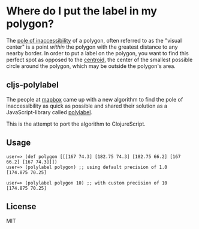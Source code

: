 # Where do I put the label in my polygon?

The [pole of inaccessibility](https://en.wikipedia.org/wiki/Pole_of_inaccessibility) of a polygon, often referred to as the "visual center" is a point _within_ the polygon with the greatest distance to any nearby border. In order to put a label on the polygon, you want to find this perfect spot as opposed to the [centroid](https://en.wikipedia.org/wiki/Centroid), the center of the smallest possible circle around the polygon, which may be outside the polygon's area.

## cljs-polylabel

The people at [mapbox](https://blog.mapbox.com/a-new-algorithm-for-finding-a-visual-center-of-a-polygon-7c77e6492fbc) came up with a new algorithm to find the pole of inaccessibility as quick as possible and shared their solution as a JavaScript-library called [polylabel](https://github.com/mapbox/polylabel).

This is the attempt to port the algorithm to ClojureScript.

## Usage
```clojurescript
user=> (def polygon [[[167 74.3] [182.75 74.3] [182.75 66.2] [167 66.2] [167 74.3]]])
user=> (polylabel polygon) ;; using default precision of 1.0
[174.875 70.25]

user=> (polylabel polygon 10) ;; with custom precision of 10
[174.875 70.25]
```

## License

MIT
